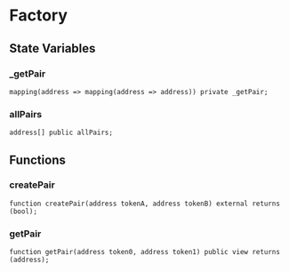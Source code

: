 # Factory

## State Variables
### _getPair

```solidity
mapping(address => mapping(address => address)) private _getPair;
```


### allPairs

```solidity
address[] public allPairs;
```


## Functions
### createPair


```solidity
function createPair(address tokenA, address tokenB) external returns (bool);
```

### getPair


```solidity
function getPair(address token0, address token1) public view returns (address);
```

